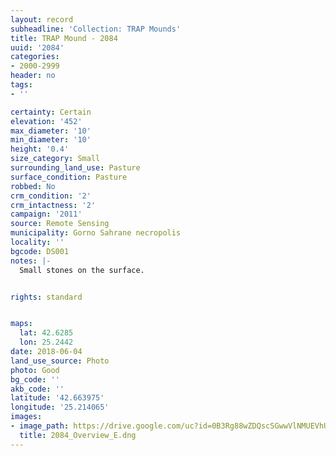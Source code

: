 ```yaml
---
layout: record
subheadline: 'Collection: TRAP Mounds'
title: TRAP Mound - 2084
uuid: '2084'
categories:
- 2000-2999
header: no
tags:
- ''

certainty: Certain
elevation: '452'
max_diameter: '10'
min_diameter: '10'
height: '0.4'
size_category: Small
surrounding_land_use: Pasture
surface_condition: Pasture
robbed: No
crm_condition: '2'
crm_intactness: '2'
campaign: '2011'
source: Remote Sensing
municipality: Gorno Sahrane necropolis
locality: ''
bgcode: DS001
notes: |-
  Small stones on the surface.


rights: standard


maps:
  lat: 42.6285
  lon: 25.2442
date: 2018-06-04
land_use_source: Photo
photo: Good
bg_code: ''
akb_code: ''
latitude: '42.663975'
longitude: '25.214065'
images:
- image_path: https://drive.google.com/uc?id=0B3Rg88wZDQscSGwwVlNMUEVhUEU
  title: 2084_Overview_E.dng
---
```

